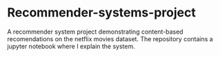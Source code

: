 # Recommender-systems-project
A recommender system project demonstrating content-based recomendations on the netflix movies dataset. The repository contains a jupyter notebook where I explain the system.
